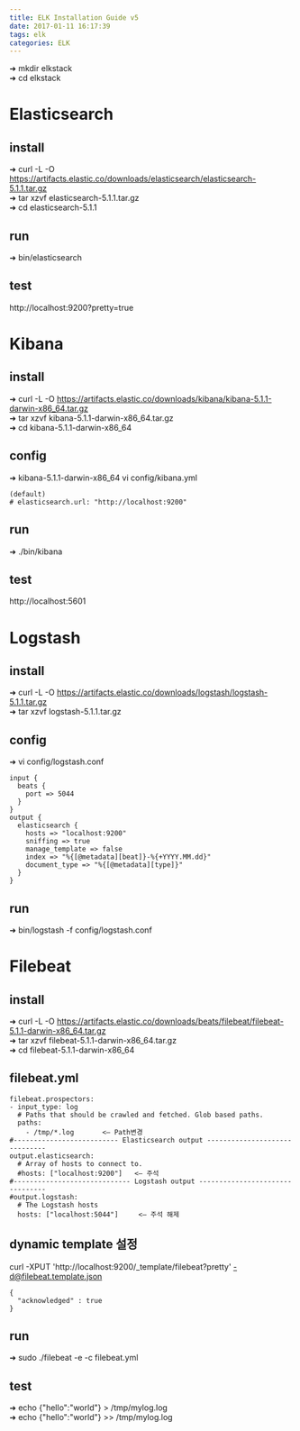 ```yaml
---
title: ELK Installation Guide v5
date: 2017-01-11 16:17:39
tags: elk
categories: ELK
---
```


➜  mkdir elkstack  
➜  cd elkstack  

# Elasticsearch
## install  
➜  curl -L -O https://artifacts.elastic.co/downloads/elasticsearch/elasticsearch-5.1.1.tar.gz  
➜  tar xzvf elasticsearch-5.1.1.tar.gz  
➜  cd elasticsearch-5.1.1  
## run
➜ bin/elasticsearch  
## test
http://localhost:9200?pretty=true  

# Kibana
## install
➜  curl -L -O https://artifacts.elastic.co/downloads/kibana/kibana-5.1.1-darwin-x86_64.tar.gz  
➜  tar xzvf kibana-5.1.1-darwin-x86_64.tar.gz  
➜  cd kibana-5.1.1-darwin-x86_64  

## config
➜  kibana-5.1.1-darwin-x86_64 vi config/kibana.yml  
```
(default)
# elasticsearch.url: "http://localhost:9200"
```
## run
➜  ./bin/kibana  
## test
http://localhost:5601  

# Logstash
## install
➜  curl -L -O https://artifacts.elastic.co/downloads/logstash/logstash-5.1.1.tar.gz  
➜  tar xzvf logstash-5.1.1.tar.gz  
## config
➜  vi config/logstash.conf  
```
input {
  beats {
    port => 5044
  }
}
output {
  elasticsearch {
    hosts => "localhost:9200"
    sniffing => true
    manage_template => false
    index => "%{[@metadata][beat]}-%{+YYYY.MM.dd}"
    document_type => "%{[@metadata][type]}"
  }
}
```
## run
➜  bin/logstash -f config/logstash.conf  

# Filebeat
## install
➜  curl -L -O https://artifacts.elastic.co/downloads/beats/filebeat/filebeat-5.1.1-darwin-x86_64.tar.gz  
➜  tar xzvf filebeat-5.1.1-darwin-x86_64.tar.gz  
➜  cd filebeat-5.1.1-darwin-x86_64  
## filebeat.yml
```
filebeat.prospectors:
- input_type: log
  # Paths that should be crawled and fetched. Glob based paths.
  paths:
    - /tmp/*.log       <— Path변경
#-------------------------- Elasticsearch output ------------------------------
output.elasticsearch:
  # Array of hosts to connect to.
  #hosts: ["localhost:9200"]   <— 주석
#----------------------------- Logstash output --------------------------------
#output.logstash:
  # The Logstash hosts
  hosts: ["localhost:5044"]     <— 주석 해제
```
## dynamic template 설정
curl -XPUT 'http://localhost:9200/_template/filebeat?pretty' -d@filebeat.template.json  
```
{
  "acknowledged" : true
}
```
## run
➜  sudo ./filebeat -e -c filebeat.yml  
## test
➜  echo {"hello":"world"} > /tmp/mylog.log  
➜  echo {"hello":"world"} >> /tmp/mylog.log  

